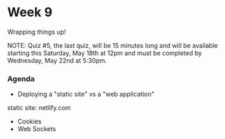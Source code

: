 # Week 9

Wrapping things up!

NOTE: Quiz #5, the last quiz, will be 15 minutes long and will be available starting this Saturday, May 18th at 12pm and must be completed by Wednesday, May 22nd at 5:30pm.

### Agenda

* Deploying a "static site" vs a "web application"

static site: netlify.com

* Cookies
* Web Sockets



